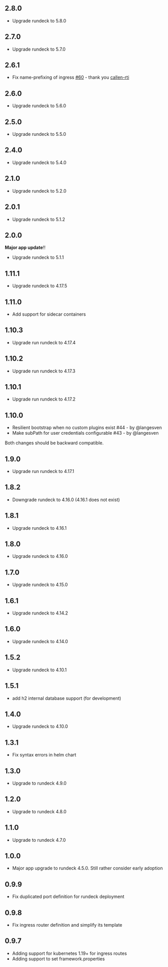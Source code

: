 ## 2.8.0

- Upgrade rundeck to 5.8.0

## 2.7.0

- Upgrade rundeck to 5.7.0

## 2.6.1

- Fix name-prefixing of ingress [#60](https://github.com/EugenMayer/helm-charts/pull/60) - thank you [callen-rti](https://github.com/callen-rti)

## 2.6.0

- Upgrade rundeck to 5.6.0

## 2.5.0

- Upgrade rundeck to 5.5.0

## 2.4.0

- Upgrade rundeck to 5.4.0

## 2.1.0

- Upgrade rundeck to 5.2.0

## 2.0.1

- Upgrade rundeck to 5.1.2

## 2.0.0

**Major app update**!!

- Upgrade rundeck to 5.1.1

## 1.11.1

- Upgrade rundeck to 4.17.5

## 1.11.0

- Add support for sidecar containers

## 1.10.3

- Upgrade run rundeck to 4.17.4

## 1.10.2

- Upgrade run rundeck to 4.17.3

## 1.10.1

- Upgrade run rundeck to 4.17.2

## 1.10.0

- Resilient bootstrap when no custom plugins exist #44 - by @langesven
- Make subPath for user credentials configurable #43 - by @langesven

Both changes should be backward compatible.

## 1.9.0

- Upgrade run rundeck to 4.17.1

## 1.8.2

- Downgrade rundeck to 4.16.0 (4.16.1 does not exist)

## 1.8.1

- Upgrade rundeck to 4.16.1

## 1.8.0

- Upgrade rundeck to 4.16.0

## 1.7.0

- Upgrade rundeck to 4.15.0

## 1.6.1

- Upgrade rundeck to 4.14.2

## 1.6.0

- Upgrade rundeck to 4.14.0

## 1.5.2

- Upgrade rundeck to 4.10.1

## 1.5.1

- add h2 internal database support (for development)

## 1.4.0

- Upgrade rundeck to 4.10.0

## 1.3.1

- Fix syntax errors in helm chart

## 1.3.0

- Upgrade to rundeck 4.9.0

## 1.2.0

- Upgrade to rundeck 4.8.0

## 1.1.0

- Upgrade to rundeck 4.7.0

## 1.0.0

- Major app upgrade to rundeck 4.5.0. Still rather consider early adoption

## 0.9.9

- Fix duplicated port definition for rundeck deployment

## 0.9.8

- Fix ingress router definition and simplify its template

## 0.9.7

- Adding support for kubernetes 1.19+ for ingress routes
- Adding support to set framework.properties
